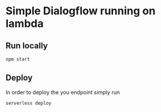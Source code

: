 # Simple Dialogflow running on lambda

## Run locally

```bash
npm start
```

## Deploy

In order to deploy the you endpoint simply run

```bash
serverless deploy
```

